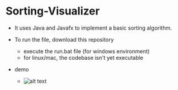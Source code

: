 # Sorting-Visualizer
* It uses Java and Javafx to implement a basic sorting algorithm.
* To run the file, download this repository
   - execute the run.bat file (for windows environment)
   - for linux/mac, the codebase isn't yet executable

* demo
   - ![alt text](https://firebasestorage.googleapis.com/v0/b/portfolio-projects-16bb0.appspot.com/o/Sorting-Visualizer.png?alt=media&token=61f6aaaa-f617-4477-a04c-90fd5c1eb2b2)
